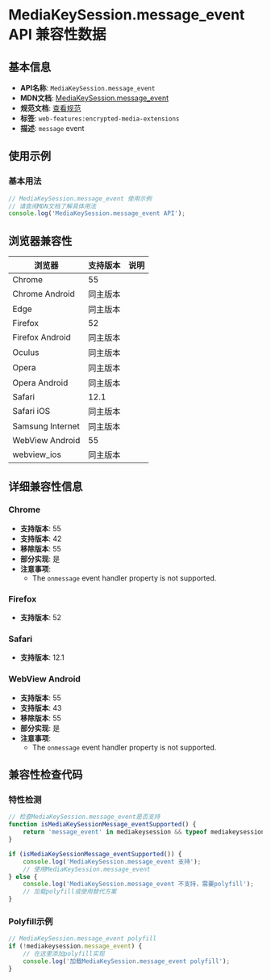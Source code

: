 # MediaKeySession.message_event API 兼容性数据

## 基本信息

- **API名称**: `MediaKeySession.message_event`
- **MDN文档**: [MediaKeySession.message_event](https://developer.mozilla.org/docs/Web/API/MediaKeySession/message_event)
- **规范文档**: [查看规范](https://w3c.github.io/encrypted-media/#dom-mediakeysession-onmessage)
- **标签**: `web-features:encrypted-media-extensions`
- **描述**: `message` event

## 使用示例

### 基本用法

```javascript
// MediaKeySession.message_event 使用示例
// 请查阅MDN文档了解具体用法
console.log('MediaKeySession.message_event API');
```

## 浏览器兼容性

| 浏览器 | 支持版本 | 说明 |
|--------|----------|------|
| Chrome | 55 |  |
| Chrome Android | 同主版本 |  |
| Edge | 同主版本 |  |
| Firefox | 52 |  |
| Firefox Android | 同主版本 |  |
| Oculus | 同主版本 |  |
| Opera | 同主版本 |  |
| Opera Android | 同主版本 |  |
| Safari | 12.1 |  |
| Safari iOS | 同主版本 |  |
| Samsung Internet | 同主版本 |  |
| WebView Android | 55 |  |
| webview_ios | 同主版本 |  |

## 详细兼容性信息

### Chrome

- **支持版本**: 55
- **支持版本**: 42
- **移除版本**: 55
- **部分实现**: 是
- **注意事项**:
  - The `onmessage` event handler property is not supported.

### Firefox

- **支持版本**: 52

### Safari

- **支持版本**: 12.1

### WebView Android

- **支持版本**: 55
- **支持版本**: 43
- **移除版本**: 55
- **部分实现**: 是
- **注意事项**:
  - The `onmessage` event handler property is not supported.

## 兼容性检查代码

### 特性检测

```javascript
// 检查MediaKeySession.message_event是否支持
function isMediaKeySessionMessage_eventSupported() {
    return 'message_event' in mediakeysession && typeof mediakeysession.message_event === 'function';
}

if (isMediaKeySessionMessage_eventSupported()) {
    console.log('MediaKeySession.message_event 支持');
    // 使用MediaKeySession.message_event
} else {
    console.log('MediaKeySession.message_event 不支持，需要polyfill');
    // 加载polyfill或使用替代方案
}
```

### Polyfill示例

```javascript
// MediaKeySession.message_event polyfill
if (!mediakeysession.message_event) {
    // 在这里添加polyfill实现
    console.log('加载MediaKeySession.message_event polyfill');
}
```

